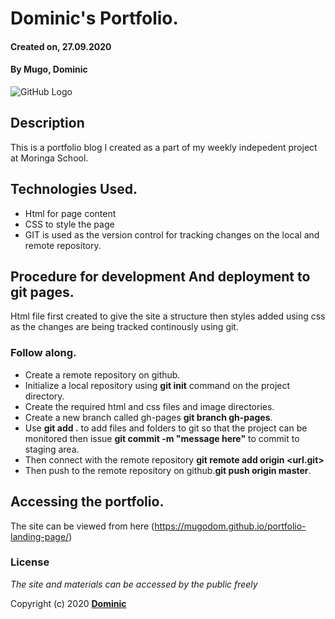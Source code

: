 # Dominic's Portfolio.
#### Created on, 27.09.2020
#### By **Mugo, Dominic**
![GitHub Logo](images/profile-pic.png.jpg)

## Description
This is a portfolio blog I created as a part of my weekly indepedent project at Moringa School.

## Technologies Used.
* Html for page content
* CSS to style the page
* GIT is used as the version control for tracking changes on the local and remote repository.

## Procedure for development And deployment to git pages.
Html file first created to give the site a structure then styles added using css as the changes are being tracked continously using git.

### Follow along.

* Create a remote repository on github.
* Initialize a local repository using **git init** command on the project directory.
* Create the required html and css files and image directories.
* Create a new branch called gh-pages **git branch gh-pages**.
* Use **git add .** to add files and folders to git so that the project can be monitored then issue **git commit -m "message here"** to commit to staging area.
* Then connect with the remote repository **git remote add origin <url.git>**
* Then push to the remote repository on github.**git push origin master**.

## Accessing the portfolio.
The site can be viewed from here (https://mugodom.github.io/portfolio-landing-page/)

### License
*The site and materials can be accessed by the public freely*

Copyright (c) 2020 **[Dominic](https://github.com/MugoDom)**